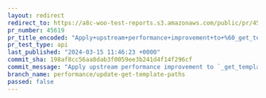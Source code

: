 ```yaml
---
layout: redirect
redirect_to: https://a8c-woo-test-reports.s3.amazonaws.com/public/pr/45619/api/index.html
pr_number: 45619
pr_title_encoded: "Apply+upstream+performance+improvement+to+%60_get_templates_paths%60"
pr_test_type: api
last_published: "2024-03-15 11:46:23 +0000"
commit_sha: 198af8cc56aa8dab3f0059ee3b241d4f14f296cf
commit_message: "Apply upstream performance improvement to `_get_templates_paths`"
branch_name: performance/update-get-template-paths
passed: false
---
```

